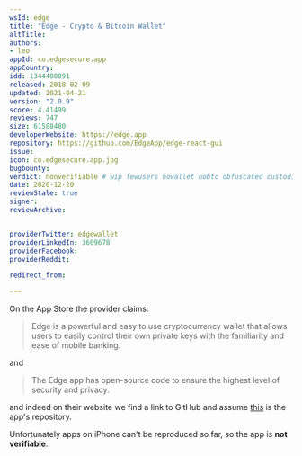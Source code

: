 ```yaml
---
wsId: edge
title: "Edge - Crypto & Bitcoin Wallet"
altTitle: 
authors:
- leo
appId: co.edgesecure.app
appCountry: 
idd: 1344400091
released: 2018-02-09
updated: 2021-04-21
version: "2.0.9"
score: 4.41499
reviews: 747
size: 61588480
developerWebsite: https://edge.app
repository: https://github.com/EdgeApp/edge-react-gui
issue: 
icon: co.edgesecure.app.jpg
bugbounty: 
verdict: nonverifiable # wip fewusers nowallet nobtc obfuscated custodial nosource nonverifiable reproducible bounty defunct
date: 2020-12-20
reviewStale: true
signer: 
reviewArchive:


providerTwitter: edgewallet
providerLinkedIn: 3609678
providerFacebook: 
providerReddit: 

redirect_from:

---
```


On the App Store the provider claims:

> Edge is a powerful and easy to use cryptocurrency wallet that allows users to
  easily control their own private keys with the familiarity and ease of mobile banking. 

and

> The Edge app has open-source code to ensure the highest level of security and
  privacy.

and indeed on their website we find a link to GitHub and assume
[this](https://github.com/EdgeApp/edge-react-gui) is the app's repository.

Unfortunately apps on iPhone can't be reproduced so far, so the app is
**not verifiable**.
